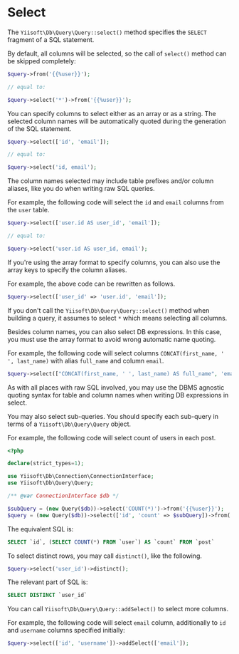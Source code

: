 # Select

The `Yiisoft\Db\Query\Query::select()` method specifies the `SELECT` fragment of a SQL statement.

By default, all columns will be selected, so the call of `select()` method can be skipped completely:

```php
$query->from('{{%user}}');

// equal to:

$query->select('*')->from('{{%user}}');
```

You can specify columns to select either as an array or as a string.
The selected column names will be automatically quoted during the generation of the SQL statement.

```php
$query->select(['id', 'email']);

// equal to:

$query->select('id, email');
```

The column names selected may include table prefixes and/or column aliases, like you do when writing raw SQL queries.

For example, the following code will select the `id` and `email` columns from the `user` table.

```php
$query->select(['user.id AS user_id', 'email']);

// equal to:

$query->select('user.id AS user_id, email');
```

If you're using the array format to specify columns, you can also use the array keys to specify the column aliases.

For example, the above code can be rewritten as follows.

```php
$query->select(['user_id' => 'user.id', 'email']);
```

If you don't call the `Yiisoft\Db\Query\Query::select()` method when building a query,
it assumes to select `*` which means selecting all columns.

Besides column names, you can also select DB expressions.
In this case, you must use the array format to avoid wrong automatic name quoting. 

For example, the following code will select columns `CONCAT(first_name, ' ', last_name)` with alias `full_name`
and column `email`.

```php
$query->select(["CONCAT(first_name, ' ', last_name) AS full_name", 'email']); 
```

As with all places with raw SQL involved,
you may use the DBMS agnostic quoting syntax for table and column names when writing DB expressions in select.

You may also select sub-queries. You should specify each sub-query in terms of a `Yiisoft\Db\Query\Query` object.

For example, the following code will select count of users in each post.

```php
<?php

declare(strict_types=1);

use Yiisoft\Db\Connection\ConnectionInterface;
use Yiisoft\Db\Query\Query;

/** @var ConnectionInterface $db */

$subQuery = (new Query($db))->select('COUNT(*)')->from('{{%user}}');
$query = (new Query($db))->select(['id', 'count' => $subQuery])->from('{{%post}}');
```

The equivalent SQL is:

```sql
SELECT `id`, (SELECT COUNT(*) FROM `user`) AS `count` FROM `post`
```

To select distinct rows, you may call `distinct()`, like the following.

```php
$query->select('user_id')->distinct();
```

The relevant part of SQL is:

```sql
SELECT DISTINCT `user_id`
```

You can call `Yiisoft\Db\Query\Query::addSelect()` to select more columns.

For example, the following code will select `email` column, additionally to `id` and `username` columns specified 
initially: 

```php
$query->select(['id', 'username'])->addSelect(['email']);
```
